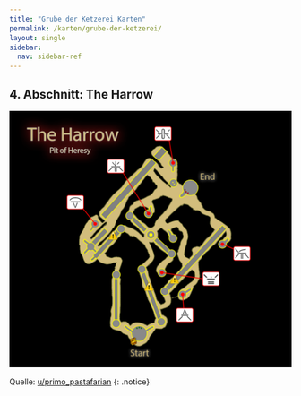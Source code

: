 ```yaml
---
title: "Grube der Ketzerei Karten"
permalink: /karten/grube-der-ketzerei/
layout: single
sidebar:
  nav: sidebar-ref
---
```


## 4. Abschnitt: The Harrow

![Karte der Grube der Ketzerei](/media/pit-of-heresy-the-harrow.png)

Quelle: [u/primo_pastafarian](https://www.reddit.com/r/DestinyTheGame/comments/dpkc4c/here_is_a_map_i_made_of_the_the_harrow_encounter/)
{: .notice}
